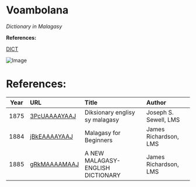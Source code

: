 # Voambolana 

_Dictionary in Malagasy_


**References:**

[DICT](https://en.wikipedia.org/wiki/DICT) 

![Image](src)


# References:
| Year | URL                                                             |  Title                                | Author               |
|------|:----------------------------------------------------------------|:--------------------------------------|:----------------------|
| 1875 | [3PcUAAAAYAAJ](https://books.google.ca/books?id=3PcUAAAAYAAJ)   | Diksionary englisy sy malagasy        | Joseph S. Sewell, LMS |
| 1884 | [jBkEAAAAYAAJ](https://books.google.ca/books?id=jBkEAAAAYAAJ)   | Malagasy for Beginners                | James Richardson, LMS |
| 1885 | [gRkMAAAAMAAJ](https://books.google.ca/books?id=gRkMAAAAMAAJ)   | A NEW MALAGASY-ENGLISH DICTIONARY     | James Richardson, LMS |


